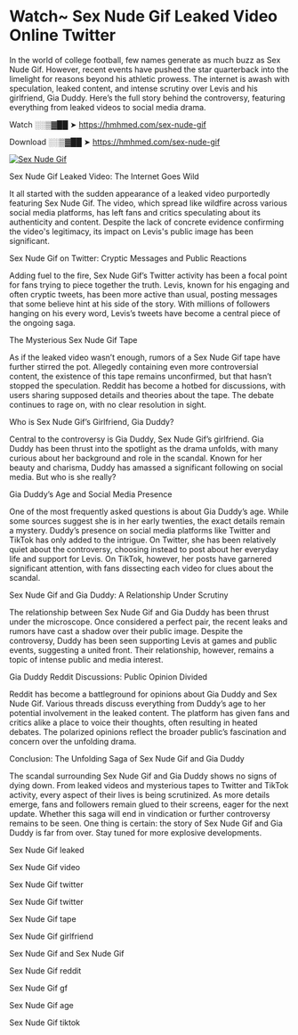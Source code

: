 # Watch~ Sex Nude Gif Leaked Video Online Twitter

In the world of college football, few names generate as much buzz as Sex Nude Gif. However, recent events have pushed the star quarterback into the limelight for reasons beyond his athletic prowess. The internet is awash with speculation, leaked content, and intense scrutiny over Levis and his girlfriend, Gia Duddy. Here’s the full story behind the controversy, featuring everything from leaked videos to social media drama.

Watch ░░▒▓██ ➤ https://hmhmed.com/sex-nude-gif

Download ░░▒▓██ ➤ https://hmhmed.com/sex-nude-gif

[![Sex Nude Gif](https://i.imgur.com/dJHk4Zq.gif)](https://hmhmed.com/sex-nude-gif)

Sex Nude Gif Leaked Video: The Internet Goes Wild

It all started with the sudden appearance of a leaked video purportedly featuring Sex Nude Gif. The video, which spread like wildfire across various social media platforms, has left fans and critics speculating about its authenticity and content. Despite the lack of concrete evidence confirming the video's legitimacy, its impact on Levis's public image has been significant.

Sex Nude Gif on Twitter: Cryptic Messages and Public Reactions

Adding fuel to the fire, Sex Nude Gif’s Twitter activity has been a focal point for fans trying to piece together the truth. Levis, known for his engaging and often cryptic tweets, has been more active than usual, posting messages that some believe hint at his side of the story. With millions of followers hanging on his every word, Levis’s tweets have become a central piece of the ongoing saga.

The Mysterious Sex Nude Gif Tape

As if the leaked video wasn’t enough, rumors of a Sex Nude Gif tape have further stirred the pot. Allegedly containing even more controversial content, the existence of this tape remains unconfirmed, but that hasn’t stopped the speculation. Reddit has become a hotbed for discussions, with users sharing supposed details and theories about the tape. The debate continues to rage on, with no clear resolution in sight.

Who is Sex Nude Gif’s Girlfriend, Gia Duddy?

Central to the controversy is Gia Duddy, Sex Nude Gif’s girlfriend. Gia Duddy has been thrust into the spotlight as the drama unfolds, with many curious about her background and role in the scandal. Known for her beauty and charisma, Duddy has amassed a significant following on social media. But who is she really?

Gia Duddy’s Age and Social Media Presence

One of the most frequently asked questions is about Gia Duddy’s age. While some sources suggest she is in her early twenties, the exact details remain a mystery. Duddy’s presence on social media platforms like Twitter and TikTok has only added to the intrigue. On Twitter, she has been relatively quiet about the controversy, choosing instead to post about her everyday life and support for Levis. On TikTok, however, her posts have garnered significant attention, with fans dissecting each video for clues about the scandal.

Sex Nude Gif and Gia Duddy: A Relationship Under Scrutiny

The relationship between Sex Nude Gif and Gia Duddy has been thrust under the microscope. Once considered a perfect pair, the recent leaks and rumors have cast a shadow over their public image. Despite the controversy, Duddy has been seen supporting Levis at games and public events, suggesting a united front. Their relationship, however, remains a topic of intense public and media interest.

Gia Duddy Reddit Discussions: Public Opinion Divided

Reddit has become a battleground for opinions about Gia Duddy and Sex Nude Gif. Various threads discuss everything from Duddy’s age to her potential involvement in the leaked content. The platform has given fans and critics alike a place to voice their thoughts, often resulting in heated debates. The polarized opinions reflect the broader public’s fascination and concern over the unfolding drama.

Conclusion: The Unfolding Saga of Sex Nude Gif and Gia Duddy

The scandal surrounding Sex Nude Gif and Gia Duddy shows no signs of dying down. From leaked videos and mysterious tapes to Twitter and TikTok activity, every aspect of their lives is being scrutinized. As more details emerge, fans and followers remain glued to their screens, eager for the next update. Whether this saga will end in vindication or further controversy remains to be seen. One thing is certain: the story of Sex Nude Gif and Gia Duddy is far from over. Stay tuned for more explosive developments.

Sex Nude Gif leaked

Sex Nude Gif video

Sex Nude Gif twitter

Sex Nude Gif twitter

Sex Nude Gif tape

Sex Nude Gif girlfriend

Sex Nude Gif and Sex Nude Gif

Sex Nude Gif reddit

Sex Nude Gif gf

Sex Nude Gif age

Sex Nude Gif tiktok